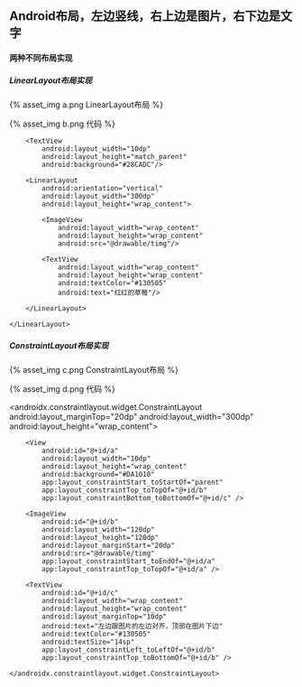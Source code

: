 ## Android布局，左边竖线，右上边是图片，右下边是文字
#### 两种不同布局实现
##### LinearLayout布局实现

{% asset_img a.png LinearLayout布局 %}

{% asset_img b.png 代码 %}

<LinearLayout
        android:layout_marginTop="20dp"
        android:orientation="horizontal"
        android:layout_width="300dp"
        android:layout_height="wrap_content">

        <TextView
            android:layout_width="10dp"
            android:layout_height="match_parent"
            android:background="#28CADC"/>

        <LinearLayout
            android:orientation="vertical"
            android:layout_width="300dp"
            android:layout_height="wrap_content">

            <ImageView
                android:layout_width="wrap_content"
                android:layout_height="wrap_content"
                android:src="@drawable/timg"/>

            <TextView
                android:layout_width="wrap_content"
                android:layout_height="wrap_content"
                android:textColor="#130505"
                android:text="红红的草莓"/>

        </LinearLayout>

    </LinearLayout>

##### ConstraintLayout布局实现

{% asset_img c.png ConstraintLayout布局 %}

{% asset_img d.png 代码 %}

<androidx.constraintlayout.widget.ConstraintLayout
        android:layout_marginTop="20dp"
        android:layout_width="300dp"
        android:layout_height="wrap_content">

        <View
            android:id="@+id/a"
            android:layout_width="10dp"
            android:layout_height="wrap_content"
            android:background="#DA1010"
            app:layout_constraintStart_toStartOf="parent"
            app:layout_constraintTop_toTopOf="@+id/b"
            app:layout_constraintBottom_toBottomOf="@+id/c" />

        <ImageView
            android:id="@+id/b"
            android:layout_width="120dp"
            android:layout_height="120dp"
            android:layout_marginStart="20dp"
            android:src="@drawable/timg"
            app:layout_constraintStart_toEndOf="@+id/a"
            app:layout_constraintTop_toTopOf="@+id/a" />

        <TextView
            android:id="@+id/c"
            android:layout_width="wrap_content"
            android:layout_height="wrap_content"
            android:layout_marginTop="10dp"
            android:text="左边跟图片的左边对齐，顶部在图片下边"
            android:textColor="#130505"
            android:textSize="14sp"
            app:layout_constraintLeft_toLeftOf="@+id/b"
            app:layout_constraintTop_toBottomOf="@+id/b" />

    </androidx.constraintlayout.widget.ConstraintLayout>